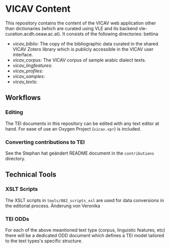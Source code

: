 # VICAV Content

This repository contains the content of the VICAV web application other than dictionaries (which are curated using VLE and its backend vle-curation.acdh.oeaw.ac.at).
It consists of the following directories:
bettina
* *vicav_biblio:* The copy of the bibliographic data curated in the shared VICAV Zotero  library which is publicly accessible in the VICAV user interface.
* *vicav_corpus:* The VICAV corpus of sample arabic dialect texts.
* *vicav_lingfeatures:*
* *vicav_profiles:*
* *vicav_samples:*
* *vicav_texts:*

## Workflows

### Editing

The TEI documents in this repository can be edited with any text editor at hand. For ease of use an Oxygen Project (`vicav.xpr`) is included.

### Converting contributions to TEI 

See the Stephan hat geändert README document in the `contributions` directory.

## Technical Tools
### XSLT Scripts

The XSLT scripts in `tools/082_scripts_xsl` are used for data conversions in the editorial process.
Änderung von Veronika
### TEI ODDs

For each of the above meantioned text type (corpus, linguistic features, etc) there will be a dedicated ODD document which defines a TEI model tailored to the text types's specific structure.
